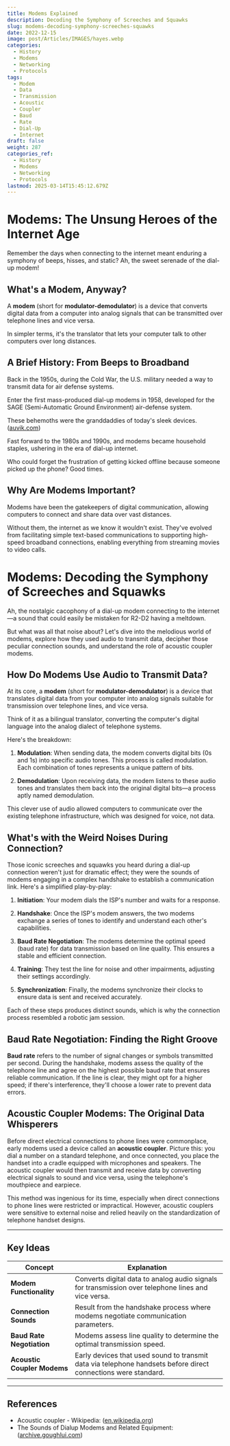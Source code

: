 ```yaml
---
title: Modems Explained
description: Decoding the Symphony of Screeches and Squawks
slug: modems-decoding-symphony-screeches-squawks
date: 2022-12-15
image: post/Articles/IMAGES/hayes.webp
categories:
  - History
  - Modems
  - Networking
  - Protocols
tags:
  - Modem
  - Data
  - Transmission
  - Acoustic
  - Coupler
  - Baud
  - Rate
  - Dial-Up
  - Internet
draft: false
weight: 287
categories_ref:
  - History
  - Modems
  - Networking
  - Protocols
lastmod: 2025-03-14T15:45:12.679Z
---
```

# Modems: The Unsung Heroes of the Internet Age

Remember the days when connecting to the internet meant enduring a symphony of beeps, hisses, and static? Ah, the sweet serenade of the dial-up modem!

## What's a Modem, Anyway?

A **modem** (short for **modulator-demodulator**) is a device that converts digital data from a computer into analog signals that can be transmitted over telephone lines and vice versa.

In simpler terms, it's the translator that lets your computer talk to other computers over long distances.

## A Brief History: From Beeps to Broadband

Back in the 1950s, during the Cold War, the U.S. military needed a way to transmit data for air defense systems.

Enter the first mass-produced dial-up modems in 1958, developed for the SAGE (Semi-Automatic Ground Environment) air-defense system.

These behemoths were the granddaddies of today's sleek devices. ([auvik.com](https://www.auvik.com/franklyit/blog/history-of-the-modem/))

Fast forward to the 1980s and 1990s, and modems became household staples, ushering in the era of dial-up internet.

Who could forget the frustration of getting kicked offline because someone picked up the phone? Good times.

## Why Are Modems Important?

Modems have been the gatekeepers of digital communication, allowing computers to connect and share data over vast distances.

Without them, the internet as we know it wouldn't exist. They've evolved from facilitating simple text-based communications to supporting high-speed broadband connections, enabling everything from streaming movies to video calls.

# Modems: Decoding the Symphony of Screeches and Squawks

Ah, the nostalgic cacophony of a dial-up modem connecting to the internet—a sound that could easily be mistaken for R2-D2 having a meltdown.

But what was all that noise about? Let's dive into the melodious world of modems, explore how they used audio to transmit data, decipher those peculiar connection sounds, and understand the role of acoustic coupler modems.

## How Do Modems Use Audio to Transmit Data?

At its core, a **modem** (short for **modulator-demodulator**) is a device that translates digital data from your computer into analog signals suitable for transmission over telephone lines, and vice versa.

Think of it as a bilingual translator, converting the computer's digital language into the analog dialect of telephone systems.

Here's the breakdown:

1. **Modulation**: When sending data, the modem converts digital bits (0s and 1s) into specific audio tones. This process is called modulation. Each combination of tones represents a unique pattern of bits.

2. **Demodulation**: Upon receiving data, the modem listens to these audio tones and translates them back into the original digital bits—a process aptly named demodulation.

This clever use of audio allowed computers to communicate over the existing telephone infrastructure, which was designed for voice, not data.

## What's with the Weird Noises During Connection?

Those iconic screeches and squawks you heard during a dial-up connection weren't just for dramatic effect; they were the sounds of modems engaging in a complex handshake to establish a communication link. Here's a simplified play-by-play:

1. **Initiation**: Your modem dials the ISP's number and waits for a response.

2. **Handshake**: Once the ISP's modem answers, the two modems exchange a series of tones to identify and understand each other's capabilities.

3. **Baud Rate Negotiation**: The modems determine the optimal speed (baud rate) for data transmission based on line quality. This ensures a stable and efficient connection.

4. **Training**: They test the line for noise and other impairments, adjusting their settings accordingly.

5. **Synchronization**: Finally, the modems synchronize their clocks to ensure data is sent and received accurately.

Each of these steps produces distinct sounds, which is why the connection process resembled a robotic jam session.

## Baud Rate Negotiation: Finding the Right Groove

**Baud rate** refers to the number of signal changes or symbols transmitted per second. During the handshake, modems assess the quality of the telephone line and agree on the highest possible baud rate that ensures reliable communication. If the line is clear, they might opt for a higher speed; if there's interference, they'll choose a lower rate to prevent data errors.

## Acoustic Coupler Modems: The Original Data Whisperers

Before direct electrical connections to phone lines were commonplace, early modems used a device called an **acoustic coupler**. Picture this: you dial a number on a standard telephone, and once connected, you place the handset into a cradle equipped with microphones and speakers. The acoustic coupler would then transmit and receive data by converting electrical signals to sound and vice versa, using the telephone's mouthpiece and earpiece.

This method was ingenious for its time, especially when direct connections to phone lines were restricted or impractical. However, acoustic couplers were sensitive to external noise and relied heavily on the standardization of telephone handset designs.

<!-- 
## Wrapping Up

Modems played a pivotal role in ushering in the internet age, transforming digital data into audible tones that could traverse the world's telephone networks. So, the next time you reminisce about the symphony of a dial-up connection, remember the intricate dance of modulation, demodulation, and negotiation that made those early online adventures possible.
-->

***

## Key Ideas

| Concept                     | Explanation                                                                                                    |
| --------------------------- | -------------------------------------------------------------------------------------------------------------- |
| **Modem Functionality**     | Converts digital data to analog audio signals for transmission over telephone lines and vice versa.            |
| **Connection Sounds**       | Result from the handshake process where modems negotiate communication parameters.                             |
| **Baud Rate Negotiation**   | Modems assess line quality to determine the optimal transmission speed.                                        |
| **Acoustic Coupler Modems** | Early devices that used sound to transmit data via telephone handsets before direct connections were standard. |

***

## References

* Acoustic coupler - Wikipedia: ([en.wikipedia.org](https://en.wikipedia.org/wiki/Acoustic_coupler))
* The Sounds of Dialup Modems and Related Equipment: ([archive.goughlui.com](https://archive.goughlui.com/legacy/soundofmodems/index.htm))

